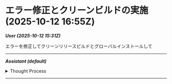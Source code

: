 <!-- Generated by SpecStory -->

<!-- cursor Session 2d6de1b9-b8ab-4f38-af48-fb5565ef2845 (2025-10-12 16:55Z) -->

# エラー修正とクリーンビルドの実施 (2025-10-12 16:55Z)

_**User (2025-10-12 15:31Z)**_

エラーを修正してクリーンリリースビルドとグローバルインストールして

---

_**Assistant (default)**_

<think><details><summary>Thought Process</summary>ユーザーはRustのビルドエラーを修正して、クリーンなリリースビルドとグローバルインストールを実行したいようです。

添付されたエラーログを見ると：
```
error: unexpected closing delimiter: `}`
  --> core\src\agents\runtime.rs:770:1
   |
546 |     ) -> Result<Vec<String>> {
   |                              - this delimiter might not be properly closed...
...
598 |         };
   |         - ...as it matches this but it has different indentation
...
770 | }
   | ^ unexpected closing delimiter
```

これは `codex-rs/core/src/agents/runtime.rs` ファイルに閉じ括弧の不一致があることを示しています。

プロジェクトルールによると：
1. まず `just fmt` を実行してフォーマット
2. エラーを修正
3. `just fix -p codex-core` でlinter問題を修正
4. テストを実行
5. リリースビルドとインストール

手順：
1. エラーのあるファイルを読む
2. 括弧の不一致を修正
3. フォーマットと修正を実行
4. リリースビ</details></think>

---

